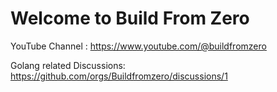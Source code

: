 # Welcome to Build From Zero

YouTube Channel : https://www.youtube.com/@buildfromzero

Golang related Discussions: https://github.com/orgs/Buildfromzero/discussions/1
